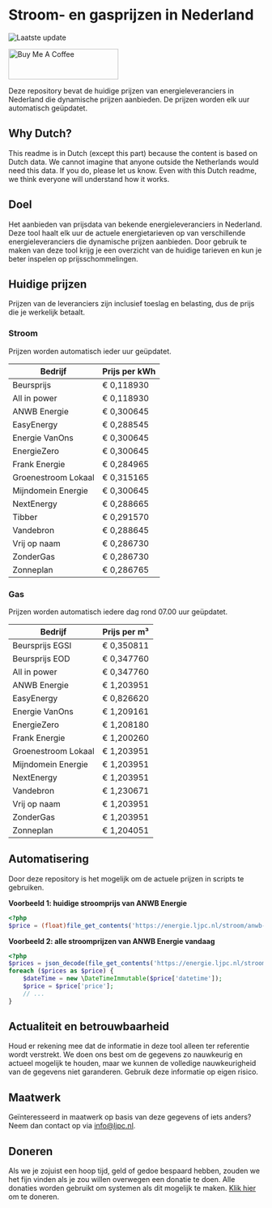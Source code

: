 # Stroom- en gasprijzen in Nederland

![Laatste update](https://img.shields.io/badge/laatste%20update-2025--04--18%2019%3A00%20CET-brightgreen)

<a href="https://www.buymeacoffee.com/Lars-" target="_blank"><img src="https://cdn.buymeacoffee.com/buttons/v2/default-orange.png" alt="Buy Me A Coffee" height="60" style="height: 60px !important;width: 217px !important;" ></a>

Deze repository bevat de huidige prijzen van energieleveranciers in Nederland die dynamische prijzen aanbieden. De prijzen worden elk uur automatisch geüpdatet.

## Why Dutch?

This readme is in Dutch (except this part) because the content is based on Dutch data. We cannot imagine that anyone outside the Netherlands would need this data. If you do, please let us know. Even with this Dutch readme, we think
everyone will understand how it works.

## Doel

Het aanbieden van prijsdata van bekende energieleveranciers in Nederland. Deze tool haalt elk uur de actuele energietarieven op van verschillende energieleveranciers die dynamische prijzen aanbieden. Door gebruik te maken van deze tool
krijg je een overzicht van de huidige tarieven en kun je beter inspelen op prijsschommelingen.

## Huidige prijzen

Prijzen van de leveranciers zijn inclusief toeslag en belasting, dus de prijs die je werkelijk betaalt.

### Stroom

Prijzen worden automatisch ieder uur geüpdatet.

 Bedrijf | Prijs per kWh 
---------|---------------
Beursprijs | € 0,118930
All in power | € 0,118930
ANWB Energie | € 0,300645
EasyEnergy | € 0,288545
Energie VanOns | € 0,300645
EnergieZero | € 0,300645
Frank Energie | € 0,284965
Groenestroom Lokaal | € 0,315165
Mijndomein Energie | € 0,300645
NextEnergy | € 0,288665
Tibber | € 0,291570
Vandebron | € 0,288645
Vrij op naam | € 0,286730
ZonderGas | € 0,286730
Zonneplan | € 0,286765


### Gas

Prijzen worden automatisch iedere dag rond 07.00 uur geüpdatet.

 Bedrijf | Prijs per m³ 
---------|--------------
Beursprijs EGSI | € 0,350811
Beursprijs EOD | € 0,347760
All in power | € 0,347760
ANWB Energie | € 1,203951
EasyEnergy | € 0,826620
Energie VanOns | € 1,209161
EnergieZero | € 1,208180
Frank Energie | € 1,200260
Groenestroom Lokaal | € 1,203951
Mijndomein Energie | € 1,203951
NextEnergy | € 1,203951
Vandebron | € 1,230671
Vrij op naam | € 1,203951
ZonderGas | € 1,203951
Zonneplan | € 1,204051


## Automatisering

Door deze repository is het mogelijk om de actuele prijzen in scripts te gebruiken.

**Voorbeeld 1: huidige stroomprijs van ANWB Energie**

```php
<?php
$price = (float)file_get_contents('https://energie.ljpc.nl/stroom/anwb-energie-nu.txt');

```

**Voorbeeld 2: alle stroomprijzen van ANWB Energie vandaag**

```php
<?php
$prices = json_decode(file_get_contents('https://energie.ljpc.nl/stroom/all-in-power-vandaag.json'),true);
foreach ($prices as $price) {
    $dateTime = new \DateTimeImmutable($price['datetime']);
    $price = $price['price'];
    // ...
}
```

## Actualiteit en betrouwbaarheid

Houd er rekening mee dat de informatie in deze tool alleen ter referentie wordt verstrekt. We doen ons best om de gegevens zo nauwkeurig en actueel mogelijk te houden, maar we kunnen de volledige nauwkeurigheid van de gegevens niet
garanderen. Gebruik deze informatie op eigen risico.

## Maatwerk

Geïnteresseerd in maatwerk op basis van deze gegevens of iets anders? Neem dan contact op
via [info@ljpc.nl](mailto:info@ljpc.nl?subject=Energie%20prijzen).

## Doneren

Als we je zojuist een hoop tijd, geld of gedoe bespaard hebben, zouden we het fijn vinden als je zou willen overwegen een
donatie te doen. Alle donaties worden gebruikt om systemen als dit mogelijk te
maken. [Klik hier](https://www.buymeacoffee.com/Lars-) om te doneren.
